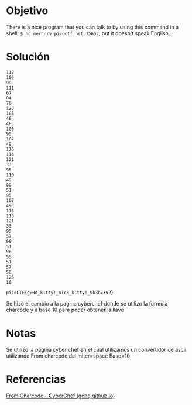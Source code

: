 
# Objetivo 

There is a nice program that you can talk to by using this command in a shell: `$ nc mercury.picoctf.net 35652`, but it doesn't speak English...
# Solución 
``` jordanza-picoctf@webshell:~$ nc mercury.picoctf.net 35652
112 
105 
99 
111 
67 
84 
70 
123 
103 
48 
48 
100 
95 
107 
49 
116 
116 
121 
33 
95 
110 
49 
99 
51 
95 
107 
49 
116 
116 
121 
33 
95 
57 
98 
51 
98 
55 
51 
57 
50 
125 
10 

picoCTF{g00d_k1tty!_n1c3_k1tty!_9b3b7392}
```
Se hizo el cambio a la pagina cyberchef donde se utilizo la formula charcode y a base 10 para poder obtener la llave

# Notas 

Se utilizo la pagina  cyber chef en el cual utilizamos un convertidor de ascii utilizando  From charcode delimiter=space Base=10 

# Referencias 
[From Charcode - CyberChef (gchq.github.io)](https://gchq.github.io/CyberChef/#recipe=From_Charcode('Space',10)&input=MTEyIA0KMTA1IA0KOTkgDQoxMTEgDQo2NyANCjg0IA0KNzAgDQoxMjMgDQoxMDMgDQo0OCANCjQ4IA0KMTAwIA0KOTUgDQoxMDcgDQo0OSANCjExNiANCjExNiANCjEyMSANCjMzIA0KOTUgDQoxMTAgDQo0OSANCjk5IA0KNTEgDQo5NSANCjEwNyANCjQ5IA0KMTE2IA0KMTE2IA0KMTIxIA0KMzMgDQo5NSANCjU3IA0KOTggDQo1MSANCjk4IA0KNTUgDQo1MSANCjU3IA0KNTAgDQoxMjUgDQoxMCA)